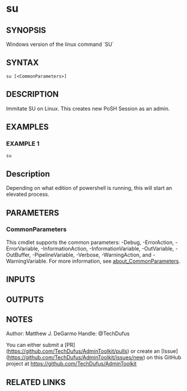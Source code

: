 # su

## SYNOPSIS
Windows version of the linux command \`SU\`

## SYNTAX

```
su [<CommonParameters>]
```

## DESCRIPTION
Immitate SU on Linux.
This creates new PoSH Session as an admin.

## EXAMPLES

### EXAMPLE 1
```
su
```

Description
-----------
Depending on what edition of powershell is running, this will start an elevated process.

## PARAMETERS

### CommonParameters
This cmdlet supports the common parameters: -Debug, -ErrorAction, -ErrorVariable, -InformationAction, -InformationVariable, -OutVariable, -OutBuffer, -PipelineVariable, -Verbose, -WarningAction, and -WarningVariable. For more information, see [about_CommonParameters](http://go.microsoft.com/fwlink/?LinkID=113216).

## INPUTS

## OUTPUTS

## NOTES
Author: Matthew J.
DeGarmo
Handle: @TechDufus

You can either submit a \[PR\](https://github.com/TechDufus/AdminToolkit/pulls)
    or create an \[Issue\](https://github.com/TechDufus/AdminToolkit/issues/new)
    on this GitHub project at https://github.com/TechDufus/AdminToolkit

## RELATED LINKS
